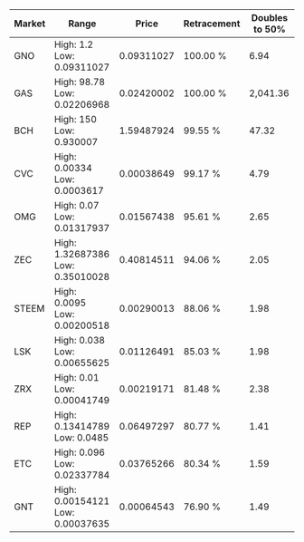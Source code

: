 | Market | Range | Price| Retracement | Doubles to 50% |
| --- | --- | --- | --- | --- |
| GNO | High: 1.2<br />Low: 0.09311027 | 0.09311027 | 100.00 % | 6.94 |
| GAS | High: 98.78<br />Low: 0.02206968 | 0.02420002 | 100.00 % | 2,041.36 |
| BCH | High: 150<br />Low: 0.930007 | 1.59487924 | 99.55 % | 47.32 |
| CVC | High: 0.00334<br />Low: 0.0003617 | 0.00038649 | 99.17 % | 4.79 |
| OMG | High: 0.07<br />Low: 0.01317937 | 0.01567438 | 95.61 % | 2.65 |
| ZEC | High: 1.32687386<br />Low: 0.35010028 | 0.40814511 | 94.06 % | 2.05 |
| STEEM | High: 0.0095<br />Low: 0.00200518 | 0.00290013 | 88.06 % | 1.98 |
| LSK | High: 0.038<br />Low: 0.00655625 | 0.01126491 | 85.03 % | 1.98 |
| ZRX | High: 0.01<br />Low: 0.00041749 | 0.00219171 | 81.48 % | 2.38 |
| REP | High: 0.13414789<br />Low: 0.0485 | 0.06497297 | 80.77 % | 1.41 |
| ETC | High: 0.096<br />Low: 0.02337784 | 0.03765266 | 80.34 % | 1.59 |
| GNT | High: 0.00154121<br />Low: 0.00037635 | 0.00064543 | 76.90 % | 1.49 |
